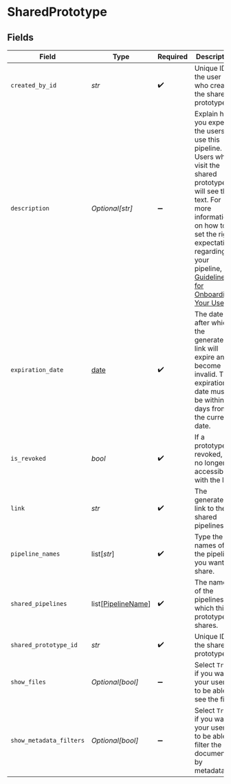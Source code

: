 # SharedPrototype


## Fields

| Field                                                                                                                                                                                                                                                                                                                    | Type                                                                                                                                                                                                                                                                                                                     | Required                                                                                                                                                                                                                                                                                                                 | Description                                                                                                                                                                                                                                                                                                              |
| ------------------------------------------------------------------------------------------------------------------------------------------------------------------------------------------------------------------------------------------------------------------------------------------------------------------------ | ------------------------------------------------------------------------------------------------------------------------------------------------------------------------------------------------------------------------------------------------------------------------------------------------------------------------ | ------------------------------------------------------------------------------------------------------------------------------------------------------------------------------------------------------------------------------------------------------------------------------------------------------------------------ | ------------------------------------------------------------------------------------------------------------------------------------------------------------------------------------------------------------------------------------------------------------------------------------------------------------------------ |
| `created_by_id`                                                                                                                                                                                                                                                                                                          | *str*                                                                                                                                                                                                                                                                                                                    | :heavy_check_mark:                                                                                                                                                                                                                                                                                                       | Unique ID of the user who created the shared prototype.                                                                                                                                                                                                                                                                  |
| `description`                                                                                                                                                                                                                                                                                                            | *Optional[str]*                                                                                                                                                                                                                                                                                                          | :heavy_minus_sign:                                                                                                                                                                                                                                                                                                       | Explain how you expect the users to use this pipeline. Users who visit the shared prototype will see this text. For more information on how to set the right expectations regarding your pipeline, see [Guidelines for Onboarding Your Users](https://docs.cloud.deepset.ai/docs/guidelines-for-onboarding-your-users).  |
| `expiration_date`                                                                                                                                                                                                                                                                                                        | [date](https://docs.python.org/3/library/datetime.html#date-objects)                                                                                                                                                                                                                                                     | :heavy_check_mark:                                                                                                                                                                                                                                                                                                       | The date after which the generated link will expire and become invalid. The expiration date must be within 60 days from the current date.                                                                                                                                                                                |
| `is_revoked`                                                                                                                                                                                                                                                                                                             | *bool*                                                                                                                                                                                                                                                                                                                   | :heavy_check_mark:                                                                                                                                                                                                                                                                                                       | If a prototype is revoked, it's no longer accessible with the link.                                                                                                                                                                                                                                                      |
| `link`                                                                                                                                                                                                                                                                                                                   | *str*                                                                                                                                                                                                                                                                                                                    | :heavy_check_mark:                                                                                                                                                                                                                                                                                                       | The generated link to the shared pipelines.                                                                                                                                                                                                                                                                              |
| `pipeline_names`                                                                                                                                                                                                                                                                                                         | list[*str*]                                                                                                                                                                                                                                                                                                              | :heavy_check_mark:                                                                                                                                                                                                                                                                                                       | Type the names of the pipelines you want to share.                                                                                                                                                                                                                                                                       |
| `shared_pipelines`                                                                                                                                                                                                                                                                                                       | list[[PipelineName](../../models/shared/pipelinename.md)]                                                                                                                                                                                                                                                                | :heavy_check_mark:                                                                                                                                                                                                                                                                                                       | The names of the pipelines which this prototype shares.                                                                                                                                                                                                                                                                  |
| `shared_prototype_id`                                                                                                                                                                                                                                                                                                    | *str*                                                                                                                                                                                                                                                                                                                    | :heavy_check_mark:                                                                                                                                                                                                                                                                                                       | Unique ID of the shared prototype.                                                                                                                                                                                                                                                                                       |
| `show_files`                                                                                                                                                                                                                                                                                                             | *Optional[bool]*                                                                                                                                                                                                                                                                                                         | :heavy_minus_sign:                                                                                                                                                                                                                                                                                                       | Select `True` if you want your users to be able to see the files.                                                                                                                                                                                                                                                        |
| `show_metadata_filters`                                                                                                                                                                                                                                                                                                  | *Optional[bool]*                                                                                                                                                                                                                                                                                                         | :heavy_minus_sign:                                                                                                                                                                                                                                                                                                       | Select `True` if you want your users to be able to filter the documents by metadata.                                                                                                                                                                                                                                     |